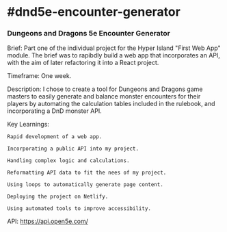 <h1>#dnd5e-encounter-generator</h1>
<h3>Dungeons and Dragons 5e Encounter Generator</h3>

Brief: Part one of the individual project for the Hyper Island "First Web App" module. The brief was to rapibdly build a web app that incorporates an API, with the aim of later refactoring it into a React project.

Timeframe: One week.

Description: I chose to create a tool for Dungeons and Dragons game masters to easily generate and balance monster encounters for their players by automating the calculation tables included in the rulebook, and incorporating a DnD monster API.

Key Learnings:

    Rapid development of a web app.
    
    Incorporating a public API into my project.

    Handling complex logic and calculations.
                
    Reformatting API data to fit the nees of my project.
    
    Using loops to automatically generate page content.
    
    Deploying the project on Netlify.
    
    Using automated tools to improve accessibility.


API: https://api.open5e.com/

